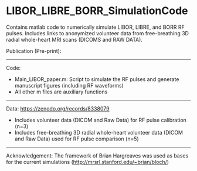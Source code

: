 # LIBOR_LIBRE_BORR_SimulationCode
Contains matlab code to numerically simulate LIBOR, LIBRE, and BORR RF pulses. Includes links to anonymized volunteer data from free-breathing 3D radial whole-heart MRI scans (DICOMS and RAW DATA).

Publication (Pre-print):

********************
Code:
- Main_LIBOR_paper.m: Script to simulate the RF pulses and generate manuscript figures (including RF waveforms)
- All other m files are auxiliary functions
***************
Data: https://zenodo.org/records/8338079
- Includes volunteer data (DICOM and Raw Data) for RF pulse calibration (n=3)
- Includes free-breathing 3D radial whole-heart volunteer data (DICOM and Raw Data) used for RF pulse comparison (n=5)
**************
Acknowledgement:
The framework of Brian Hargreaves was used as bases for the current simulations (http://mrsrl.stanford.edu/~brian/bloch/)
